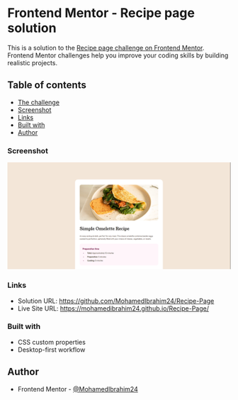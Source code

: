 # Frontend Mentor - Recipe page solution

This is a solution to the [Recipe page challenge on Frontend Mentor](https://www.frontendmentor.io/challenges/recipe-page-KiTsR8QQKm). Frontend Mentor challenges help you improve your coding skills by building realistic projects.

## Table of contents

- [The challenge](#the-challenge)
- [Screenshot](#screenshot)
- [Links](#links)
- [Built with](#built-with)
- [Author](#author)

### Screenshot

![](./assets/images/Screenshot.png)

### Links

- Solution URL: https://github.com/MohamedIbrahim24/Recipe-Page
- Live Site URL: https://mohamedibrahim24.github.io/Recipe-Page/

### Built with

- CSS custom properties
- Desktop-first workflow

## Author

- Frontend Mentor - [@MohamedIbrahim24](https://www.frontendmentor.io/profile/MohamedIbrahim24)
